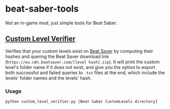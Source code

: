 # beat-saber-tools
Not an in-game mod, just simple tools for Beat Saber.

## [Custom Level Verifier](https://github.com/lewisbennett/beat-saber-tools/tree/master/custom_level_verifier)

Verifies that your custom levels exist on [Beat Saver](https://beatsaver.com/) by computing their hashes and quering the Beat Saver download link (`https://eu.cdn.beatsaver.com/[level hash].zip`). It will print the custom level's folder name if it does not exist, and give you the option to export both successful and failed queries to `.txt` files at the end, which include the levels' folder names and the levels' hash.

### Usage

`python custom_level_verifier.py [Beat Saber CustomLevels directory]`
